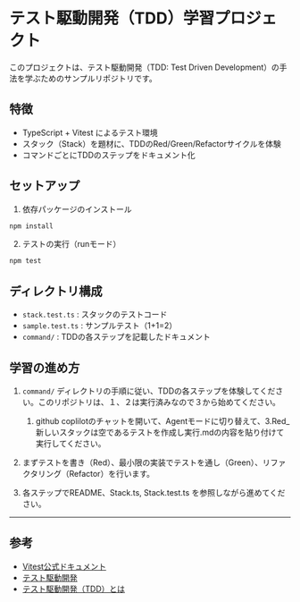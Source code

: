 # テスト駆動開発（TDD）学習プロジェクト

このプロジェクトは、テスト駆動開発（TDD: Test Driven Development）の手法を学ぶためのサンプルリポジトリです。

## 特徴
- TypeScript + Vitest によるテスト環境
- スタック（Stack）を題材に、TDDのRed/Green/Refactorサイクルを体験
- コマンドごとにTDDのステップをドキュメント化

## セットアップ
1. 依存パッケージのインストール

```sh
npm install
```

2. テストの実行（runモード）

```sh
npm test
```

## ディレクトリ構成
- `stack.test.ts` : スタックのテストコード
- `sample.test.ts` : サンプルテスト（1+1=2）
- `command/` : TDDの各ステップを記載したドキュメント

## 学習の進め方
1. `command/` ディレクトリの手順に従い、TDDの各ステップを体験してください。このリポジトリは、１、２は実行済みなので３から始めてください。
   1. github coplilotのチャットを開いて、Agentモードに切り替えて、3.Red_新しいスタックは空であるテストを作成し実行.mdの内容を貼り付けて実行してください。

2. まずテストを書き（Red）、最小限の実装でテストを通し（Green）、リファクタリング（Refactor）を行います。
3. 各ステップでREADME、Stack.ts, Stack.test.ts を参照しながら進めてください。

---

## 参考
- [Vitest公式ドキュメント](https://vitest.dev/)
- [テスト駆動開発](https://www.agile-studio.jp/post/apm-test-driven-develpment)
- [テスト駆動開発（TDD）とは](https://ja.wikipedia.org/wiki/テスト駆動開発)
